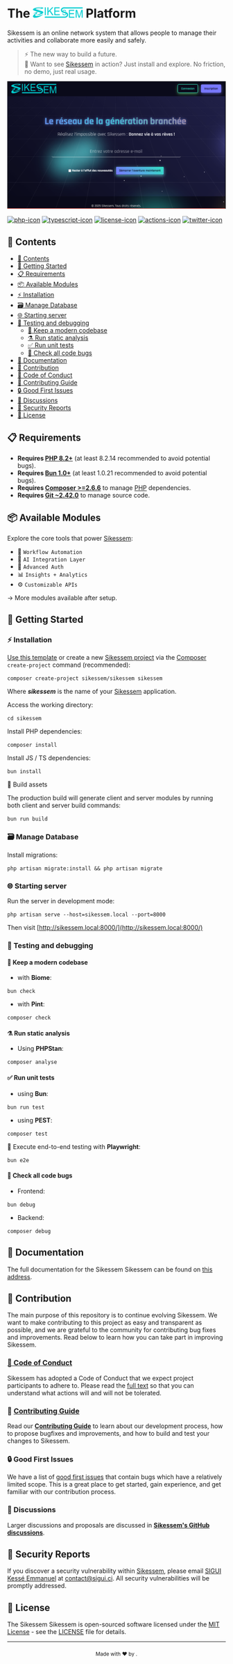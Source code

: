 # The [<img src="https://github.com/sikessem/art/blob/HEAD/images/logo.svg" alt="Sikessem" height="24" />][sikessem-link] Platform

Sikessem is an online network system that allows people to manage their activities and collaborate more easily and safely.

> ⚡ The new way to build a future.  
> 👀 Want to see [Sikessem][sikessem-link] in action? Just install and explore.
No friction, no demo, just real usage.

[![Preview 👁️](https://github.com/Sikessem/Art/blob/HEAD/images/preview.png)][sikessem-link]

[![php-icon]][php-link]
[![typescript-icon]][typescript-link]
[![license-icon]][license-link]
[![actions-icon]][actions-link]
[![twitter-icon]][twitter-link]

## 🔖 Contents

- [🔖 Contents](#-contents)
- [🎉 Getting Started](#-getting-started)
- [📋 Requirements](#-requirements)
- [📦 Available Modules](#-available-modules)
- [⚡️ Installation](#️-installation)
- [🗃️ Manage Database](#️-manage-database)
- [🌐 Starting server](#-starting-server)
- [🧪 Testing and debugging](#-testing-and-debugging)
  - [🧹 Keep a modern codebase](#-keep-a-modern-codebase)
  - [⚗️ Run static analysis](#️-run-static-analysis)
  - [✅ Run unit tests](#-run-unit-tests)
  - [🐛 Check all code bugs](#-check-all-code-bugs)
- [📖 Documentation](#-documentation)
- [👏 Contribution](#-contribution)
- [👷 Code of Conduct](#-code-of-conduct)
- [👥 Contributing Guide](#-contributing-guide)
- [🔒️ Good First Issues](#️-good-first-issues)
- [💬 Discussions](#-discussions)
- [🔐 Security Reports](#-security-reports)
- [📄 License](#-license)

## 📋 Requirements

- **Requires [PHP 8.2+](https://php.net/releases/)**
(at least 8.2.14 recommended to avoid potential bugs).
- **Requires [Bun 1.0+](https://bun.sh/)**
(at least 1.0.21 recommended to avoid potential bugs).
- **Requires [Composer >=2.6.6](https://getcomposer.org/)**
to manage [PHP][php-link] dependencies.
- **Requires [Git ~2.42.0](https://git-scm.com/)** to manage source code.

## 📦 Available Modules

Explore the core tools that power [Sikessem][sikessem-link]:

- 🔁 `Workflow Automation`
- 🧠 `AI Integration Layer`
- 🔐 `Advanced Auth`
- 📊 `Insights + Analytics`
- ⚙️ `Customizable APIs`

→ More modules available after setup.

## 🎉 Getting Started

### ⚡️ Installation

[Use this template](https://github.com/sikessem/sikessem/generate) or create a new [Sikessem project](https://packagist.org/packages/sikessem/sikessem) via the [Composer](https://getcomposer.org/) `create-project` command (recommended):

```shell
composer create-project sikessem/sikessem sikessem
```

Where ***sikessem*** is the name of your [Sikessem][sikessem-repo] application.

Access the working directory:

```shell
cd sikessem
```

Install PHP dependencies:

```shell
composer install
```

Install JS / TS dependencies:

```shell
bun install
```

🍱 Build assets

The production build will generate client and server modules by running both client and server build commands:

```shell
bun run build
```

### 🗃️ Manage Database

Install migrations:

```shell
php artisan migrate:install && php artisan migrate
```

### 🌐 Starting server

Run the server in development mode:

```shell
php artisan serve --host=sikessem.local --port=8000
```

Then visit [http://sikessem.local:8000/](http://sikessem.local:8000/)

### 🧪 Testing and debugging

#### 🧹 Keep a modern codebase

- with **Biome**:

```shell
bun check
```

- with **Pint**:

```shell
composer check
```

#### ⚗️ Run static analysis

- Using **PHPStan**:

```shell
composer analyse
```

#### ✅ Run unit tests

- using **Bun**:

```shell
bun run test
```

- using **PEST**:

```shell
composer test
```

🚀 Execute end-to-end testing with **Playwright**:

```shell
bun e2e
```

#### 🐛 Check all code bugs

- Frontend:

```shell
bun debug
```

- Backend:

```shell
composer debug
```

## 📖 Documentation

The full documentation for the Sikessem Sikessem can be found on [this address][docs-link].

## 👏 Contribution

The main purpose of this repository is to continue evolving Sikessem. We want to make contributing to this project as easy and transparent as possible, and we are grateful to the community for contributing bug fixes and improvements. Read below to learn how you can take part in improving Sikessem.

### [👷 Code of Conduct][conduct-link]

Sikessem has adopted a Code of Conduct that we expect project participants to adhere to.
Please read the [full text][conduct-link] so that you can understand what actions will and will not be tolerated.

### 👥 [Contributing Guide][pr-link]

Read our [**Contributing Guide**][pr-link] to learn about our development process, how to propose bugfixes and improvements, and how to build and test your changes to Sikessem.

### 🔒️ Good First Issues

We have a list of [good first issues][gfi] that contain bugs which have a relatively limited scope. This is a great place to get started, gain experience, and get familiar with our contribution process.

### 💬 Discussions

Larger discussions and proposals are discussed in [**Sikessem's GitHub discussions**][discuss-link].

## 🔐 Security Reports

If you discover a security vulnerability within [Sikessem](https://sikessem.com), please email [SIGUI Kessé Emmanuel](https://github.com/siguici) at [contact@sigui.ci](mailto:contact@sigui.ci). All security vulnerabilities will be promptly addressed.

## 📄 License

The Sikessem Sikessem is open-sourced software licensed under the  [MIT License](https://opensource.org/licenses/MIT) - see the [LICENSE][license-link] file for details.

---

<div align="center"><sub>Made with ❤︎ by <a href="https://twitter.com/intent/follow?screen_name=siguici" style="content:url(https://img.shields.io/twitter/follow/siguici.svg?label=@siguici);margin-bottom:-6px">@siguici</a>.</sub></div>

[sikessem-logo]: https://github.com/sikessem/art/blob/HEAD/images/sikessem.svg
[sikessem-link]: https://sikessem.com "Sikessem"
[sikessem-repo]: https://github.com/sikessem/sikessem "Sikessem Source Code"

[php-icon]: https://img.shields.io/badge/PHP-ccc.svg?style=flat&logo=php
[php-link]: https://github.com/sikessem/sikessem/search?l=php "PHP code"

[typescript-icon]: https://img.shields.io/badge/TypeScript-294E80.svg?logo=typescript
[typescript-link]:  https://github.com/sikessem/sikessem/search?l=typescript "TypeScript code"

[javascript-icon]: https://img.shields.io/badge/JavaScript-yellow.svg?logo=javascript
[javascript-link]:  https://github.com/sikessem/sikessem/search?l=javascript "JavaScript code"

[packagist-version-icon]: https://img.shields.io/packagist/v/sikessem/sikessem
[packagist-version-link]: https://packagist.org/packages/sikessem/sikessem "Sikessem Releases"

[packagist-download-icon]: https://img.shields.io/packagist/dt/sikessem/sikessem
[packagist-download-link]: https://packagist.org/packages/sikessem/sikessem "Sikessem Downloads"

[actions-icon]: https://github.com/sikessem/sikessem/workflows/Tests/badge.svg
[actions-link]: https://github.com/sikessem/sikessem/actions "Sikessem status"

[pr-icon]: https://img.shields.io/badge/PRs-welcome-brightgreen.svg?color=brightgreen
[pr-link]: https://github.com/sikessem/.github/blob/HEAD/CONTRIBUTING.md "PRs welcome!"

[twitter-icon]: https://img.shields.io/twitter/follow/SikessemHQ.svg?label=@SikessemHQ
[twitter-link]: https://x.com/intent/follow?screen_name=SikessemHQ "Ping SikessemHQ"

[license-icon]: https://img.shields.io/badge/license-MIT-blue.svg
[license-link]: https://github.com/sikessem/sikessem/blob/HEAD/LICENSE "Sikessem License"
[conduct-link]: https://github.com/sikessem/sikessem/blob/HEAD/CODE_OF_CONDUCT.md
[discuss-link]: https://github.com/orgs/sikessem/discussions
[docs-link]: https://github.com/sikessem/sikessem#readme "Sikessem Documentation"

[gfi]: https://github.com/sikessem/sikessem/labels/good%20first%20issue

[php-home]: https://php.net
[laravel-home]: https://laravel.com "Laravel"
[livewire-home]: https://laravel-livewire.com "Laravel Livewire"
[typescript-home]: https://www.typescriptlang.org "TypeScript"
[alpinejs-home]: https://alpinejs.dev "Alpine.js"
[tailwindcss-home]: https://tailwindcss.com "TailwindCSS"
[vitejs-home]: https://vitejs.dev "Vite.js"
[biome-home]: https://biomejs.dev "Biome"
[bun-home]: https://bun.sh "Bun"
[pint-home]: https://github.com/laravel/pint "Laravel Pint"
[phpstan-home]: https://phpstan.org "PHPStan"
[larastan-home]: https://github.com/nunomaduro/larastan "Larastan"
[rector-home]: https://getrector.com "Rector"
